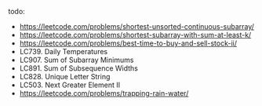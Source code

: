 todo:
- https://leetcode.com/problems/shortest-unsorted-continuous-subarray/
- https://leetcode.com/problems/shortest-subarray-with-sum-at-least-k/
- https://leetcode.com/problems/best-time-to-buy-and-sell-stock-ii/
- LC739. Daily Temperatures
- LC907. Sum of Subarray Minimums
- LC891. Sum of Subsequence Widths
- LC828. Unique Letter String
- LC503. Next Greater Element II
- https://leetcode.com/problems/trapping-rain-water/
